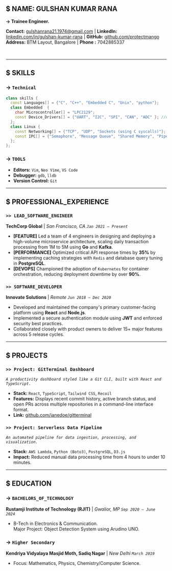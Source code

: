 
## $ NAME: GULSHAN KUMAR RANA

**→ Trainee Engineer.**

**Contact:** [gulshanrana21.1974@gmail.com](mailto:gulshanrana21.1974@gmail.com) | **LinkedIn:** [linkedin.com/in/gulshan-kumar-rana](https://www.linkedin.com/in/gulshan-kumar-rana/) | **GitHub:** [github.com/protectmango](https://github.com/protectmango)   
**Address:** BTM Layout, Bangalore | **Phone :** 7042885337

<br>

---
## $ SKILLS
### → `Technical`
```c++
class skills {
  const Languages[] = {"C", "C++", "Embedded C", "Unix", "python"};
  class Embedded  { 
    char Microcontroller[] = "LPC2129";
    const Device_Drivers[] = {"UART", "I2C", "SPI", "CAN", "ADC" }; //using interrupts also.
  };
  class Linux {
    const Networking[] = {"TCP", "UDP", "Sockets (using C syscalls)"};
    const IPC[] = {"Semaphore", "Message Queue", "Shared Memory", "Pipe/FIFO", "Signals"};
  };
};
````

### → `TOOLS`

  - **Editors:** `Vim`, `Neo Vime`, `VS Code`
  - **Debugger:** `gdb`, `lldb`
  - **Version Control:** `Git`

-----

## $ PROFESSIONAL\_EXPERIENCE

### `>> LEAD_SOFTWARE_ENGINEER`

**TechCorp Global** | *San Francisco, CA*
*`Jan 2021 – Present`*

  - **\[FEATURE]** Led a team of 4 engineers in designing and deploying a high-volume microservice architecture, scaling daily transaction processing from 1M to 5M using **Go** and **Kafka**.
  - **\[PERFORMANCE]** Optimized critical API response times by **35%** by implementing caching strategies with `Redis` and database query tuning in **PostgreSQL**.
  - **\[DEVOPS]** Championed the adoption of `Kubernetes` for container orchestration, reducing deployment downtime by over **90%**.

### `>> SOFTWARE_DEVELOPER`

**Innovate Solutions** | *Remote*
*`Jun 2018 – Dec 2020`*

  - Developed and maintained the company's primary customer-facing platform using **React** and **Node.js**.
  - Implemented a secure authentication module using **JWT** and enforced security best practices.
  - Collaborated closely with product owners to deliver 15+ major features across 5 release cycles.

-----

## $ PROJECTS

### `>> Project: GitTerminal Dashboard`

*`A productivity dashboard styled like a Git CLI, built with React and TypeScript.`*

  - **Stack:** `React`, `TypeScript`, `Tailwind CSS`, `Recoil`
  - **Features:** Displays recent commit history, active branch status, and open PRs across multiple repositories in a command-line interface format.
  - **Link:** [github.com/janedoe/gitterminal](https://www.google.com/search?q=https://github.com/janedoe/gitterminal)

### `>> Project: Serverless Data Pipeline`

*`An automated pipeline for data ingestion, processing, and visualization.`*

  - **Stack:** `AWS Lambda`, `Python (Boto3)`, `PostgreSQL`, `D3.js`
  - **Impact:** Reduced manual data processing time from 4 hours to under 10 minutes.

-----

## $ EDUCATION

### → `BACHELORS_OF_TECHNOLOGY`

**Rustamji Institute of Technology (RJIT)** | *Gwalior, MP*
*`Sep 2020 – June 2024`*

  - B-Tech in Electronics & Communication.   
  Major Project: Object Detection System using Arudino UNO.

### → `Higher Secondary`

**Kendriya Vidyalaya Masjid Moth, Sadiq Nagar** | *New Delhi*
*`March 2019`*
- Focus: Mathematics, Physics, Chemistry/Computer Science.

<!-- end list -->

